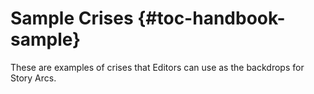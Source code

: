 # Sample Crises {#toc-handbook-sample}

These are examples of crises that Editors can use as the backdrops for
Story Arcs.

